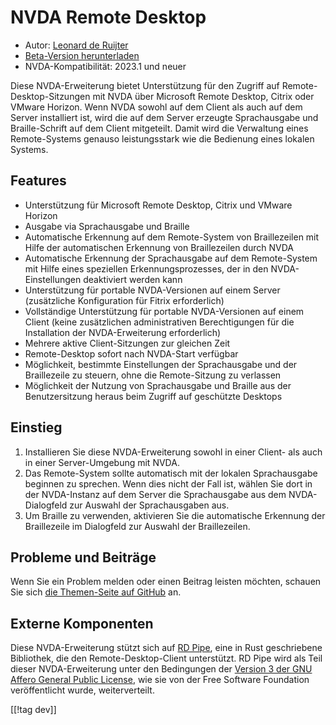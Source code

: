 # NVDA Remote Desktop #

* Autor: [Leonard de Ruijter][1]
* [Beta-Version herunterladen][2]
* NVDA-Kompatibilität: 2023.1 und neuer

Diese NVDA-Erweiterung bietet Unterstützung für den Zugriff auf
Remote-Desktop-Sitzungen mit NVDA über Microsoft Remote Desktop, Citrix oder
VMware Horizon.  Wenn NVDA sowohl auf dem Client als auch auf dem Server
installiert ist, wird die auf dem Server erzeugte Sprachausgabe und
Braille-Schrift auf dem Client mitgeteilt. Damit wird die Verwaltung eines
Remote-Systems genauso leistungsstark wie die Bedienung eines lokalen
Systems.

## Features

* Unterstützung für Microsoft Remote Desktop, Citrix und VMware Horizon
* Ausgabe via Sprachausgabe und Braille
* Automatische Erkennung auf dem Remote-System von Braillezeilen mit Hilfe
  der automatischen Erkennung von Braillezeilen durch NVDA
* Automatische Erkennung der Sprachausgabe auf dem Remote-System mit Hilfe
  eines speziellen Erkennungsprozesses, der in den NVDA-Einstellungen
  deaktiviert werden kann
* Unterstützung für portable NVDA-Versionen auf einem Server (zusätzliche
  Konfiguration für Fitrix erforderlich)
* Vollständige Unterstützung für portable NVDA-Versionen auf einem Client
  (keine zusätzlichen administrativen Berechtigungen für die Installation
  der NVDA-Erweiterung erforderlich)
* Mehrere aktive Client-Sitzungen zur gleichen Zeit
* Remote-Desktop sofort nach NVDA-Start verfügbar
* Möglichkeit, bestimmte Einstellungen der Sprachausgabe und der
  Braillezeile zu steuern, ohne die Remote-Sitzung zu verlassen
* Möglichkeit der Nutzung von Sprachausgabe und Braille aus der
  Benutzersitzung heraus beim Zugriff auf geschützte Desktops

## Einstieg

1. Installieren Sie diese NVDA-Erweiterung sowohl in einer Client- als auch
   in einer Server-Umgebung mit NVDA.
1. Das Remote-System sollte automatisch mit der lokalen Sprachausgabe
   beginnen zu sprechen. Wenn dies nicht der Fall ist, wählen Sie dort in
   der NVDA-Instanz auf dem Server die Sprachausgabe aus dem NVDA-Dialogfeld
   zur Auswahl der Sprachausgaben aus.
1. Um Braille zu verwenden, aktivieren Sie die automatische Erkennung der
   Braillezeile im Dialogfeld zur Auswahl der Braillezeilen.

## Probleme und Beiträge

Wenn Sie ein Problem melden oder einen Beitrag leisten möchten, schauen Sie
sich [die Themen-Seite auf GitHub][3] an.

## Externe Komponenten

Diese NVDA-Erweiterung stützt sich auf [RD Pipe][4], eine in Rust
geschriebene Bibliothek, die den Remote-Desktop-Client unterstützt. RD Pipe
wird als Teil dieser NVDA-Erweiterung unter den Bedingungen der [Version 3
der GNU Affero General Public License][5], wie sie von der Free Software
Foundation veröffentlicht wurde, weiterverteilt.

[[!tag dev]]

[1]: https://github.com/leonardder/

[2]: https://www.nvaccess.org/addonStore/legacy?file=nvdaRd-beta

[3]: https://github.com/leonardder/nvdaRd/issues

[4]: https://github.com/leonardder/rd_pipe-rs

[5]: https://github.com/leonardder/rd_pipe-rs/blob/master/LICENSE
